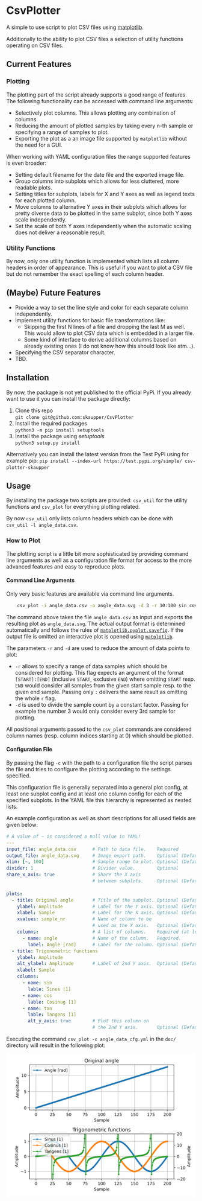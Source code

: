 # CsvPlotter

A simple to use script to plot CSV files using [matplotlib](https://matplotlib.org/).

Additionally to the ability to plot CSV files a selection of utility functions operating on CSV files.

## Current Features

### Plotting

The plotting part of the script already supports a good range of features. The following functionality can be accessed
with command line arguments:

- Selectively plot columns. This allows plotting any combination of columns.
- Reducing the amount of plotted samples by taking every n-th sample or specifying a range of samples to plot.
- Exporting the plot as a an image file supported by `matplotlib` without the need for a GUI.

When working with YAML configuration files the range supported features is even broader:

- Setting default filename for the date file and the exported image file.
- Group columns into subplots which allows for less cluttered, more readable plots.
- Setting titles for subplots, labels for X and Y axes as well as legend texts for each plotted column.
- Move columns to alternative Y axes in their subplots which allows for pretty diverse data to be plotted in the same subplot, since both Y axes scale independently.
- Set the scale of both Y axes independently when the automatic scaling does not deliver a reasonable result.

### Utility Functions

By now, only one utility function is implemented which lists all column headers in order of appearance. This is useful if you want to plot a CSV file but do not remember the exact spelling of each column header.

## (Maybe) Future Features

- Provide a way to set the line style and color for each separate column independently.
- Implement utility functions for basic file transformations like:
  - Skipping the first N lines of a file and dropping the last M as well. This would allow to plot CSV data which is embedded in a larger file.
  - Some kind of interface to derive additional columns based on already existing ones (I do not know how this should look like atm...).
- Specifying the CSV separator character.
- TBD.

## Installation

By now, the package is not yet published to the official PyPi. If you already want to use it you can install the package directly:

1. Clone this repo \
   `git clone git@github.com:skaupper/CsvPlotter`
2. Install the required packages\
   `python3 -m pip install setuptools`
3. Install the package using *setuptools*\
   `python3 setup.py install`

Alternatively you can install the latest version from the Test PyPi using for example pip:
`pip install --index-url https://test.pypi.org/simple/ csv-plotter-skaupper`

## Usage

By installing the package two scripts are provided:
`csv_util` for the utility functions and `csv_plot` for everything plotting related.

By now `csv_util` only lists column headers which can be done with `csv_util -l angle_data.csv`.

### How to Plot

The plotting script is a little bit more sophisticated by providing command line arguments as well as a configuration file format for access to the more advanced features and easy to reproduce plots.

#### Command Line Arguments

Only very basic features are available via command line arguments.

```bash
    csv_plot -i angle_data.csv -o angle_data.svg -d 3 -r 10:100 sin cos
```

The command above takes the file `angle_data.csv` as input and exports the resulting plot as `angle_data.svg`. The actual output format is determined automatically and follows the rules of [`matplotlib.pyplot.savefig`](https://matplotlib.org/3.1.1/api/_as_gen/matplotlib.pyplot.savefig.html). If the output file is omitted an interactive plot is opened using [`matplotlib`](https://matplotlib.org/).

The parameters `-r` and `-d`  are used to reduce the amount of data points to plot:

- `-r` allows to specify a range of data samples which should be considered for plotting. This flag expects an argument of the format `[START]:[END]` (inclusive `START`, exclusive `END`) where omitting `START` resp. `END` would consider all samples from the given start sample resp. to the given end sample. Passing only `:` delivers the same result as omitting the whole `r` flag.
- `-d` is used to divide the sample count by a constant factor. Passing for example the number 3 would only consider every 3rd sample for plotting.

All positional arguments passed to the `csv_plot` commands are considered column names (resp. column indices starting at 0) which should be plotted.

#### Configuration File

By passing the flag `-c` with the path to a configuration file the script parses the file and tries to configure the plotting according to the settings specified.

This configuration file is generally separated into a general plot config, at least one subplot config and at least one column config for each of the specified subplots. In the YAML file this hierarchy is represented as nested lists.

An example configuration as well as short descriptions for all used fields are given below:

```yaml
# A value of ~ is considered a null value in YAML!
---
input_file: angle_data.csv      # Path to data file.    Required
output_file: angle_data.svg     # Image export path.    Optional (Default: ~)
xlim: [~, 100]                  # Sample range to plot. Optional (Default: ~)
divider: 1                      # Divider value.        Optional
share_x_axis: true              # Share the X axis
                                # between subplots.     Optional (Default: true)

plots:
  - title: Original angle       # Title of the subplot. Optional (Default: ~)
    ylabel: Amplitude           # Label for the Y axis. Optional (Default: 'Y')
    xlabel: Sample              # Label for the X axis. Optional (Default: 'X')
    xvalues: sample_nr          # Name of column to be
                                # used as the X axis.   Optional (Default: ~)
    columns:                    # A list of columns.    Required (at least 1)
      - name: angle             # Name of the column.   Required.
        label: Angle [rad]      # Label for the column. Optional (Default: `name`)
  - title: Trigonometric functions
    ylabel: Amplitude
    alt_ylabel: Amplitude       # Label of 2nd Y axis.  Optional (Default: ~)
    xlabel: Sample
    columns:
      - name: sin
        lable: Sinus [1]
      - name: cos
        lable: Cosinug [1]
      - name: tan
        lable: Tangens [1]
        alt_y_axis: true        # Plot this column on
                                # the 2nd Y axis.       Optional (Default: false)
```

Executing the command `csv_plot -c angle_data_cfg.yml` in the `doc/` directory will result in the following plot:

![Example Image](./doc/angle_data.svg)

